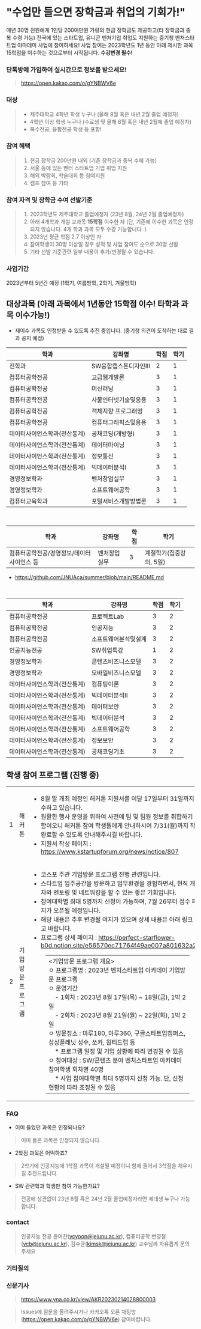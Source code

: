# "수업만 들으면 장학금과 취업의 기회가!"

매년 30명 전원에게 1인당 200여만원 가량의 현금 장학금도 제공하고(타 장학금과 중복 수령 가능) 전국에 있는 스타트업, 유니콘 벤처기업 취업도 지원하는 중기청 벤처스타트업 아마데미 사업에 참여하세요! 사업 참여는 2023학년도 1년 동안 아래 제시한 과목 15학점을 이수하는 것으로부터 시작됩니다. **수강변경 필수!**

### 단톡방에 가입하여 실시간으로 정보를 받으세요!
> https://open.kakao.com/o/gYNBWV6e

### 대상
> * 제주대학교 4학년 학생 누구나 (올해 8월 혹은 내년 2월 졸업 예정자)
> * 4학년 이상 학생 누구나 (수료생 및 올해 8월 혹은 내년 2월에 졸업 예정자) 
> * 복수전공, 융합전공 학생 등 포함!

### 참여 혜택 
> 1. 현금 장학금 200만원 내외 (기존 장학금과 중복 수혜 가능) <br>
> 2. 서울 등에 있는 벤터 스타트업 기업 취업 지원 <br>
> 3. 해외 박람회, 학술대회 등 참여지원 <br> 
> 4. 캠프 참여 등 기타

### 참여 자격 및 장학금 수여 선발기준 
> 1. 2023학년도 제주대학교 졸업예정자 (23년 8월, 24년 2월 졸업예정자) <br>
> 2. 아래 4개학과 개설 교과목 **15학점** 이수한 자  (단, 기존에 이수한 과목은 인정되지 않습니다. 4개 학과 과목 모두 수강 가능합니다. ) <br>
> 3. 2023년 평균 학점 2.7 이상인 자 <br>
> 4. 참여학생이 30명 이상일 경우 성적 및 사업 참여도 순으로 30명 선발 <br>
> 5. 기타 선발 기준관련 일부 내용이 추가/변경될 수 있습니다. 

### 사업기간
2023년부터 5년간 예정 (1학기, 여름방학, 2학기, 겨울방학) <br>

## 대상과목 (아래 과목에서 1년동안 15학점 이수! 타학과 과목 이수가능!)
* 재이수 과목도 인정받을 수 있도록 추진 중입니다. (중기청 의견이 도착하는 대로 결과 공지 예정)

|       학과         |강좌명|학점|학기|
|----------------|-------------------------------|---|---|
|전학과|SW융합캡스톤디자인Ⅲ|2|1|
|컴퓨터공학전공|고급웹개발론|3|1|
|컴퓨터공학전공|머신러닝|3|1|
|컴퓨터공학전공|사물인터넷기술및응용|3|1|
|컴퓨터공학전공|객체지향 프로그래밍|3|1|
|컴퓨터공학전공|컴퓨터그래픽스및응용|3|1|
|데이터사이언스학과(전산통계)|공채코딩(개방형)|3|1|
|데이터사이언스학과(전산통계)|데이터마이닝|3|1|
|데이터사이언스학과(전산통계)|정보통신|3|1|
|데이터사이언스학과(전산통계)|빅데이터분석Ⅰ|3|1|
|경영정보학과|벤처창업실무|3|1|
|경영정보학과|소프트웨어공학|3|1|
|컴퓨터교육학과|포털서비스개발방법론|3|1|

<br>

|       학과         |강좌명|학점|학기|
|----------------|-------------------------------|---|---|
|컴퓨터공학전공/경영정보/데이터사이언스 등|벤처창업실무|3|계절학기(집중강의, 5일)|
* https://github.com/JNUAca/summer/blob/main/README.md 


<br>

|       학과         |강좌명|학점|학기|
|----------------|-------------------------------|---|---|
|컴퓨터공학전공|프로젝트Lab|3|2|
|컴퓨터공학전공|인공지능|3|2|
|컴퓨터공학전공|소프트웨어분석및설계|3|2|
|인공지능전공|SW취업특강|1|2|
|경영정보학과|콘텐츠비즈니스모델|3|2|
|경영정보학과|모바일비즈니스모델|3|2|
|데이터사이언스학과(전산통계)|컴퓨팅이론|3|2|
|데이터사이언스학과(전산통계)|빅데이터분석Ⅱ|3|2|
|데이터사이언스학과(전산통계)|데이터보안|3|2|
|데이터사이언스학과(전산통계)|빅데이터분석|3|2|
|데이터사이언스학과(전산통계)|소프트웨어공학|3|2|
|데이터사이언스학과(전산통계)|정보보안|3|2|
|데이터사이언스학과(전산통계)|공채코딩기초|3|2|

## 학생 참여 프로그램 (진행 중)

<table>
    <tbody>
        <tr>
            <td>
                1
            </td>
            <td>
                해커톤
            </td>
            <td>
                <ul>
                    <li>
                        8월 말 개최 예정인 해커톤 지원서를 이달 17일부터 31일까지 접수하고 있습니다.&nbsp;
                    </li>
                    <li>
                        원활한 행사 운영을 위하여 사전에 팀 및 팀원 정보를 취합하기 위함이오니 해커톤 참여 학생들에게 안내하시어 7/31(월)까지 작성완료할 수 있도록 안내해주시길 바랍니다.
                    </li>
                    <li>
                        지원서 작성 페이지 : <a href="https://www.kstartupforum.org/news/notice/807">https://www.kstartupforum.org/news/notice/807</a>
                    </li>
                </ul>
            </td>
            <td>
                &nbsp;
            </td>
        </tr>
        <tr>
            <td>
                2
            </td>
            <td>
                기업방문 프로그램
            </td>
            <td>
                <ul>
                    <li>
                        코스포 주관 기업방문 프로그램 진행 관련입니다.&nbsp;
                    </li>
                    <li>
                        스타트업 입주공간을 방문하고 업무환경을 경험하면서, 현직 개발자와 멘토링 및 네트워킹을 할 수 있는 좋은 기회입니다.
                    </li>
                    <li>
                        참여대학별 최대 5명까지 신청이 가능하며, 7월 26부터 접수 페이지가 오픈될 예정입니다.&nbsp;
                    </li>
                    <li>
                        해당 내용은 추후 변경될 여지가 있으며 상세 내용은 아래 링크 참고 바랍니다.
                    </li>
                    <li>
                        프로그램 상세 페이지 : <a href="https://perfect-starflower-b0d.notion.site/e56570ec71764f49ae007a801632a209">https://perfect-starflower-b0d.notion.site/e56570ec71764f49ae007a801632a209</a>
                    </li>
                </ul>
                <figure class="table">
                    <table>
                        <tbody>
                            <tr>
                                <td>
                                    &lt;기업방문 프로그램 개요&gt;
                                    <br>
                                    ㅇ 프로그램명 : 2023년 벤처스타트업 아카데미 기업방문 프로그램
                                    <br>
                                    ㅇ 운영기간
                                    <br>
                                    &nbsp; &nbsp; - 1회차 : 2023년 8월 17일(목) ~ 18일(금), 1박 2일
                                    <br>
                                    &nbsp; &nbsp; - 2회차 : 2023년 8월 21일(월) ~ 22일(화), 1박 2일
                                    <br>
                                    ㅇ 방문장소 : 마루180, 마루360, 구글스타트업캠퍼스, 상상플래닛 성수, 쏘카, 원티드랩 등
                                    <br>
                                    &nbsp; &nbsp; * 프로그램 일정 및 기업 상황에 따라 변경될 수 있음
                                    <br>
                                    ㅇ 참여대상 : SW/콘텐츠 분야 벤처스타트업 아카데미 참여학생 회차별 40명
                                    <br>
                                    &nbsp; &nbsp; * 사업 참여대학별 최대 5명까지 신청 가능. 단, 신청 현황에 따라 조정될 수 있음
                                </td>
                            </tr>
                        </tbody>
                    </table>
                </figure>
            </td>
            <td>
                &nbsp;
            </td>
        </tr>
    </tbody>
</table>


### FAQ
- 이미 들었던 과목은 인정되나요?
> 이미 들은 과목은 인정되지 않습니다.
- 2학점 과목은 어떡하죠?
> 2학기에 인공지능에 1학점 과목이 개설될 예정이니 함께 들어서 3학점을 채우시길 추천드립니다.
- SW 관련학과 학생만 참여 가능한가요?
> 전공에 상관없이 23년 8월 혹은 24년 2월 졸업예정자라면 제대생 누구나 가능합니다.

### contact
> 인공지능 전공 윤여찬(ycyoon@jejunu.ac.kr), 컴퓨터공학 변영철(ycb@jejunu.ac.kr), 김수균(kimsk@jejunu.ac.kr) 교수님께 자유롭게 문의 주세요

### 기타질의

### 신문기사
> https://www.yna.co.kr/view/AKR20230214028800003
> 


> Issues에 질문을 올려주시거나 카카오톡 오픈 채팅방(https://open.kakao.com/o/gYNBWV6e) 참여바랍니다.


